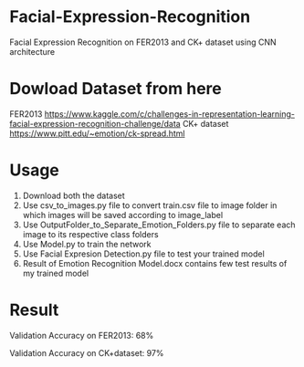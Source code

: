 # Facial-Expression-Recognition
Facial Expression Recognition on FER2013 and CK+ dataset using CNN architecture

# Dowload Dataset from here
FER2013 https://www.kaggle.com/c/challenges-in-representation-learning-facial-expression-recognition-challenge/data
CK+ dataset https://www.pitt.edu/~emotion/ck-spread.html

# Usage
1. Download both the dataset
2. Use csv_to_images.py file to convert train.csv file to image folder in which images will be saved according to image_label
3. Use OutputFolder_to_Separate_Emotion_Folders.py file to separate each image to its respective class folders
4. Use Model.py to train the network
5. Use Facial Expresion Detection.py file to test your trained model
6. Result of Emotion Recognition Model.docx contains few test results of my trained model

# Result
Validation Accuracy on FER2013: 68%

Validation Accuracy on CK+dataset: 97%

